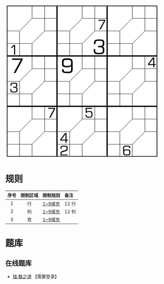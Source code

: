 ![](../../../../images/sudoku/木地板数独.png)

# 规则
| 序号 | 限制区域 | 限制规则 | 备注 |
| :---: | :---: | :--- | :--- |
| 1 | 行 | [1~9填充] | 12 行 |
| 2 | 列 | [1~9填充] | 12 列 |
| 3 | 宫 | [1~9填充] | |

# 题库

## 在线题库
- [独·数之道](http://www.sudokufans.org.cn/lx/game.index.php?type=ph2) 【需要登录】

[1~9填充]: ../../../../rules.md#1~9填充

